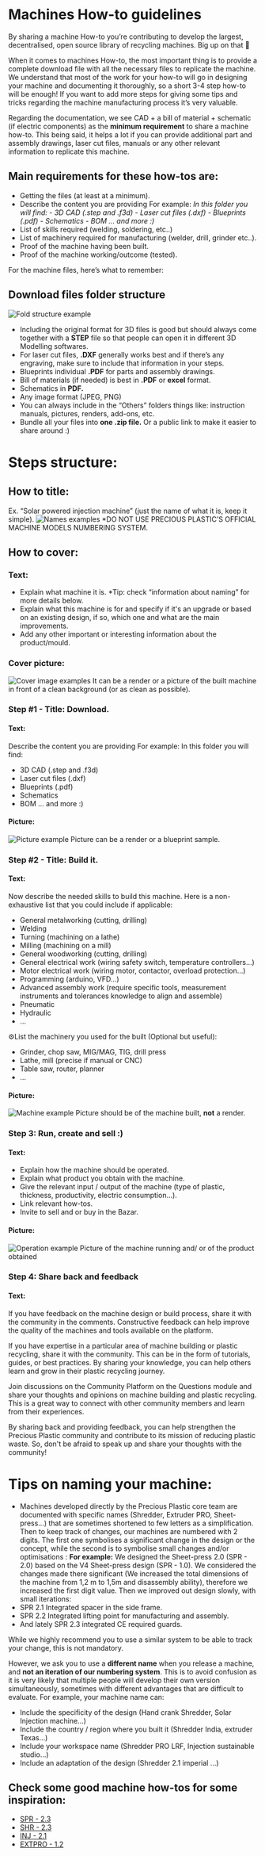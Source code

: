 # Machines How-to guidelines

By sharing a machine How-to you’re contributing to develop the largest, decentralised, open source library of recycling machines. Big up on that 🤙

When it comes to  machines How-to, the most important thing is to provide a complete download file with all the necessary files to replicate the machine. We understand that most of the work for your how-to will go in designing your machine and documenting it thoroughly, so a short 3-4 step how-to will be enough! If you want to add more steps for giving some tips and tricks regarding the machine manufacturing process it’s very valuable.

Regarding the documentation, we see CAD + a bill of material + schematic (if electric components) as the **minimum requirement** to share a machine how-to. This being said, it helps a lot if you can provide additional part and assembly drawings, laser cut files, manuals or any other relevant information to replicate this machine. 

## Main requirements for these how-tos are:

- Getting the files (at least at a minimum).
- Describe the content you are providing 
For example:
*In this folder you will find:*
    *- 3D CAD (.step and .f3d)*
    *- Laser cut files (.dxf)*
    *- Blueprints (.pdf)*
    *- Schematics*
    *- BOM*
    *... and more :)*
- List of skills required (welding, soldering, etc..)
- List of machinery required for manufacturing (welder, drill, grinder etc..).
- Proof of the machine having been built.
- Proof of the machine working/outcome (tested).

For the machine files, here’s what to remember:

## Download files folder structure
![Fold structure example](assets/guides/machines-1.png)

- Including the original format for 3D files is good but should always come together with a **STEP** file so that people can open it in different 3D Modelling softwares.
- For laser cut files, **.DXF** generally works best and if there’s any engraving, make sure to include that information in your steps.
- Blueprints individual **.PDF** for parts and assembly drawings. 
- Bill of materials (if needed) is best in **.PDF** or **excel** format.
- Schematics in **PDF.** 
- Any image format (JPEG, PNG)
- You can always include in the “Others” folders things like: instruction manuals, pictures, renders, add-ons, etc.
- Bundle all your files into **one .zip file.** Or a public link to make it easier to share around :)


# Steps structure:
## How to title: 
Ex. “Solar powered injection machine” (just the name of what it is, keep it simple).
![Names examples](assets/guides/machines-2.png)
*DO NOT USE PRECIOUS PLASTIC’S OFFICIAL MACHINE MODELS NUMBERING SYSTEM. 

## How to cover: 
### Text:
- Explain what machine it is. 
*Tip: check “information about naming” for more details below.
- Explain what this machine is for and specify if it's an upgrade or based on an existing design, if so, which one and what are the main improvements.
- Add any other important or interesting information about the product/mould.

### Cover picture:
![Cover image examples](assets/guides/machines-3.png)
It can be a render or a picture of the built machine in front of a clean background (or as clean as possible).

### Step #1 - Title:  Download.
#### Text:
Describe the content you are providing 
For example:
In this folder you will find:
- 3D CAD (.step and .f3d)
- Laser cut files (.dxf)
- Blueprints (.pdf)
- Schematics
- BOM
... and more :)

#### Picture:
![Picture example](assets/guides/machines-4.png)
Picture can be a render or a blueprint sample.


### Step #2 - Title: Build it.
#### Text:
Now describe the needed skills to build this machine. Here is a non-exhaustive list that you could include if applicable:
-  General metalworking (cutting, drilling)
- Welding
- Turning (machining on a lathe)
- Milling (machining on a mill)
- General woodworking (cutting, drilling)
- General electrical work (wiring safety switch, temperature controllers…)
- Motor electrical work (wiring motor, contactor, overload protection…)
- Programming (arduino, VFD…)
- Advanced assembly work (require specific tools, measurement  instruments and tolerances knowledge to align and assemble)
- Pneumatic
- Hydraulic
- …

⚙️List the machinery you used for the built (Optional but useful):
- Grinder, chop saw, MIG/MAG, TIG, drill press
- Lathe, mill (precise if manual or CNC)
- Table saw, router, planner
- …

#### Picture:
![Machine example](assets/guides/machines-5.png)
Picture should be of the machine built, **not** a render.

### Step 3: Run, create and sell :)   
#### Text:
- Explain how the machine should be operated.
- Explain what product you obtain with the machine.
- Give the relevant input / output of the machine (type of plastic, thickness, productivity, electric consumption…).
- Link relevant how-tos.
- Invite to sell and or buy in the Bazar.

#### Picture:
![Operation example](assets/guides/machines-6.png)
Picture of the machine running and/ or of the product obtained


### Step 4: Share back and feedback   
#### Text:
If you have feedback on the machine design or build process, share it with the community in the comments. Constructive feedback can help improve the quality of the machines and tools available on the platform.

If you have expertise in a particular area of machine building or plastic recycling, share it with the community. This can be in the form of tutorials, guides, or best practices. By sharing your knowledge, you can help others learn and grow in their plastic recycling journey.

Join discussions on the Community Platform on the Questions module and share your thoughts and opinions on machine building and plastic recycling. This is a great way to connect with other community members and learn from their experiences.

By sharing back and providing feedback, you can help strengthen the Precious Plastic community and contribute to its mission of reducing plastic waste. So, don't be afraid to speak up and share your thoughts with the community!

# Tips on naming your machine:
- Machines developed directly by the Precious Plastic core team are documented with specific names (Shredder, Extruder PRO, Sheet-press…) that are sometimes shortened to few letters as a simplification. Then to keep track of changes, our machines are numbered with 2 digits. The first one symbolises a significant change in the design or the concept, while the second is to symbolise small changes and/or optimisations :
**For example:** We designed the Sheet-press 2.0 (SPR - 2.0) based on the V4 Sheet-press design (SPR - 1.0). We considered the changes made there significant (We increased the total dimensions of the machine from 1,2 m to 1,5m and disassembly ability), therefore we increased the first digit value.
Then we improved out design slowly, with small iterations:
- SPR 2.1 Integrated spacer in the side frame.
- SPR 2.2 Integrated lifting point for manufacturing and assembly.
- And lately SPR 2.3 integrated CE required guards.

While we highly recommend you to use a similar system to be able to track your change, this is not mandatory. 

However, we ask you to use a **different name** when you release a machine, and **not an iteration of our numbering system**. This is to avoid confusion as it is very likely that multiple people will develop their own version simultaneously, sometimes with different advantages that are difficult to evaluate. 
For example, your machine name can:
- Include the specificity of the design (Hand crank Shredder, Solar Injection machine…)
- Include the country / region where you built it (Shredder India, extruder Texas…)
- Include your workspace name (Shredder PRO LRF, Injection sustainable studio…)
- Include an adaptation of the design (Shredder 2.1 imperial …)

## Check some good machine how-tos for some inspiration:
- [SPR - 2.3](https://community.preciousplastic.com/how-to/spr---23)
- [SHR - 2.3](https://community.preciousplastic.com/how-to/shr---33-)
- [INJ - 2.1](https://community.preciousplastic.com/how-to/inj---21-)
- [EXTPRO - 1.2 ](https://community.preciousplastic.com/how-to/extpro---12)



